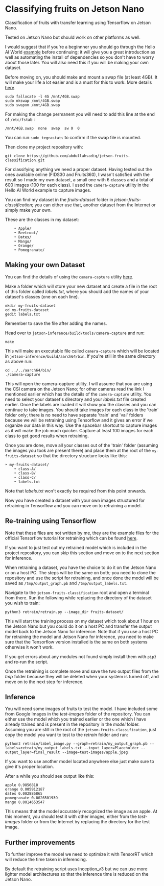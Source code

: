 # Classifying fruits on Jetson Nano
Classification of fruits with transfer learning using Tensorflow on Jetson Nano.

Tested on Jetson Nano but should work on other platforms as well.

I would suggest that if you're a beginnner you should go through the Hello AI World [example](https://github.com/dusty-nv/jetson-inference) before continuing; it will give you a great introduction as well as automating the install of dependencies so you don't have to worry about those later. You will also need this if you will be making your own dataset.

Before moving on, you should make and mount a swap file (at least 4GB). It will make your life a lot easier and is a must for this to work. More details [here](https://support.rackspace.com/how-to/create-a-linux-swap-file/).

```
sudo fallocate -l 4G /mnt/4GB.swap
sudo mkswap /mnt/4GB.swap
sudo swapon /mnt/4GB.swap
```

For making the change permanent you will need to add this line at the end of `/etc/fstab` :

```
/mnt/4GB.swap  none  swap  sw 0  0
```

You can run `sudo tegrastats` to confirm if the swap file is mounted.

Then clone my project repository with:

```
git clone https://github.com/abdullahsadiq/jetson-fruits-classification.git
```

For classifying anything we need a proper dataset. Having tested out the ones available online (FIDS30 and Fruits360), I wasn't satisfied with the result so I made my own dataset, a small one with 6 classes and a total of 600 images (100 for each class). I used the `camera-capture` utility in the Hello AI World example to capture images.

You can find my dataset in the *fruits-dataset* folder in *jetson-fruits-classification*; you can either use that, another dataset from the Internet or simply make your own.

These are the classes in my dataset:

```
	• Apple/
	• Beetroot/
	• Dates/
	• Mango/
	• Orange/
	• Pomegranate/
```

## Making your own Dataset

You can find the details of using the `camera-capture` utility [here](https://github.com/dusty-nv/jetson-infehttps://github.crence/blob/master/docs/pytorch-collect.md).

Make a folder which will store your new dataset and create a file in the root of this folder called *labels.txt*, where you should add the names of your dataset's classes (one on each line).

```
mkdir my-fruits-dataset
cd my-fruits-dataset
gedit labels.txt
```

Remember to save the file after adding the names.

Head over to `jetson-inference/build/tools/camera-capture` and run:

```
make
```

This will make an executable file called `camera-capture` which will be located in `jetson-inference/build/aarch64/bin`. If you're still in the same directory as above run:

```
cd ../../aarch64/bin/
./camera-capture
```

This will open the camera-capture utility. I will assume that you are using the CSI camera on the Jetson Nano; for other cameras read the link I mentioned earlier which has the details of the `camera-capture` utility. You need to select your dataset's directory and your *labels.txt* file created earlier. Once the labels are loaded it will show you the classes and you can continue to take images. You should take images for each class in the 'train' folder only; there is no need to have separate 'train' and 'val' folders because we will be retraining using Tensorflow and it gives an error if we organize our data in this way. Use the spacebar shortcut to capture images as it will make the job much quicker. Capture at least 100 images for each class to get good results when retraining.

Once you are done, move all your classes out of the 'train' folder (assuming the images you took are present there) and place them at the root of the `my-fruits-dataset` so that the directory structure looks like this:

```
‣ my-fruits-dataset/
	• class-A/
	• class-B/
	• class-C/
	• labels.txt
```

Note that *labels.txt* won't exactly be required from this point onwards.

Now you have created a dataset with your own images structured for retraining in Tensorflow and you can move on to retraining a model.

## Re-training using Tensorflow

Note that these files are not written by me, they are the example files for the official Tensorflow tutorial for retraining which can be found [here](https://www.tensorflow.org/hub/tutorials/image_retraining).

If you want to just test out my retrained model which is included in the project repository, you can skip this section and move on to the next section for inference.

When retraining a dataset, you have the choice to do it on the Jetson Nano or on a host PC. The steps will be the same on both; you need to clone the repository and use the script for retraining, and once done the model will be saved as `/tmp/output_graph.pb` and `/tmp/output_labels.txt`.

Navigate to the `jetson-fruits-classification` root and open a terminal from there. Run the following while replacing the directory of the dataset you wish to train:

```
python3 retrain/retrain.py --image_dir fruits-dataset/
```

This will start the training process on my dataset which took about 1 hour on the Jetson Nano but you could do it on a host PC and transfer the output model back to the Jetson Nano for inference. Note that if you use a host PC for retraining the model and Jetson Nano for inference, you need to make sure that the Tensorflow version installed is the same on both systems otherwise it won't work.

If you get errors about any modules not found simply install them with `pip3` and re-run the script.

Once the retraining is complete move and save the two output files from the *tmp* folder because they will be deleted when your system is turned off, and move on to the next step for inference.

## Inference

You will need some images of fruits to test the model. I have included some from Google Images in the *test-images* folder of the repository. You can either use the model which you trained earlier or the one which I have already trained and is present in the repository in the *model* folder. Assuming you are still in the root of the `jetson-fruits-classification`, just copy the model you want to test to the *retrain* folder and run:

```
python3 retrain/label_image.py --graph=retrain/my_output_graph.pb --labels=retrain/my_output_labels.txt --input_layer=Placeholder --output_layer=final_result --image=test-images/apple.jpeg
```

If you want to use another model located anywhere else just make sure to give it's proper location.

After a while you should see output like this:

```
apple 0.9856818
orange 0.005912187
dates 0.002886865
pomegranate 0.0026501939
mango 0.0014653547
```

This means that the model accurately recognized the image as an apple. At this moment, you should test it with other images, either from the *test-images* folder or from the Internet by replacing the directory for the test image.

## Further improvements

To further improve the model we need to optimize it with TensorRT which will reduce the time taken in inferencing.

By default the retraining script uses Inception_v3 but we can use more lighter model architectures so that the inference time is reduced on the Jetson Nano.
